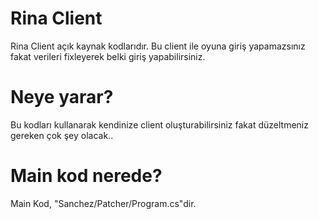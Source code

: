 # Rina Client
Rina Client açık kaynak kodlarıdır. Bu client ile oyuna giriş yapamazsınız fakat verileri fixleyerek belki giriş yapabilirsiniz.

# Neye yarar?
Bu kodları kullanarak kendinize client oluşturabilirsiniz fakat düzeltmeniz gereken çok şey olacak..

# Main kod nerede?
Main Kod, "Sanchez/Patcher/Program.cs"dir.

